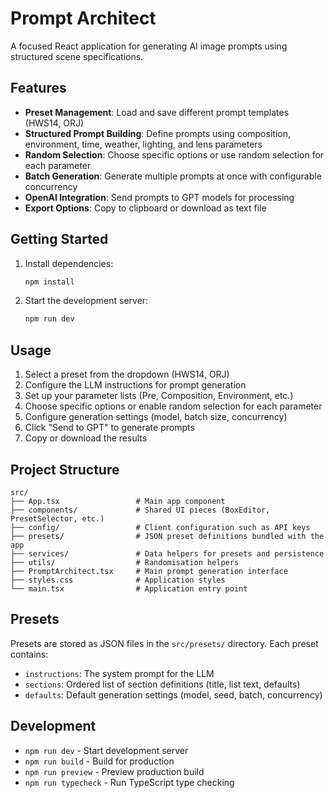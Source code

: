 # Prompt Architect

A focused React application for generating AI image prompts using structured scene specifications.

## Features

- **Preset Management**: Load and save different prompt templates (HWS14, ORJ)
- **Structured Prompt Building**: Define prompts using composition, environment, time, weather, lighting, and lens parameters
- **Random Selection**: Choose specific options or use random selection for each parameter
- **Batch Generation**: Generate multiple prompts at once with configurable concurrency
- **OpenAI Integration**: Send prompts to GPT models for processing
- **Export Options**: Copy to clipboard or download as text file

## Getting Started

1. Install dependencies:
   ```bash
   npm install
   ```

2. Start the development server:
   ```bash
   npm run dev
   ```

## Usage

1. Select a preset from the dropdown (HWS14, ORJ)
2. Configure the LLM instructions for prompt generation
3. Set up your parameter lists (Pre, Composition, Environment, etc.)
4. Choose specific options or enable random selection for each parameter
5. Configure generation settings (model, batch size, concurrency)
6. Click "Send to GPT" to generate prompts
7. Copy or download the results

## Project Structure

```
src/
├── App.tsx                 # Main app component
├── components/             # Shared UI pieces (BoxEditor, PresetSelector, etc.)
├── config/                 # Client configuration such as API keys
├── presets/                # JSON preset definitions bundled with the app
├── services/               # Data helpers for presets and persistence
├── utils/                  # Randomisation helpers
├── PromptArchitect.tsx     # Main prompt generation interface
├── styles.css              # Application styles
└── main.tsx                # Application entry point
```

## Presets

Presets are stored as JSON files in the `src/presets/` directory. Each preset contains:
- `instructions`: The system prompt for the LLM
- `sections`: Ordered list of section definitions (title, list text, defaults)
- `defaults`: Default generation settings (model, seed, batch, concurrency)


## Development

- `npm run dev` - Start development server
- `npm run build` - Build for production
- `npm run preview` - Preview production build
- `npm run typecheck` - Run TypeScript type checking
